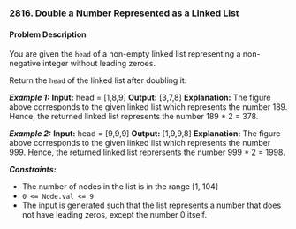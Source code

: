 ### 2816. Double a Number Represented as a Linked List

#### Problem Description

You are given the `head` of a non-empty linked list representing a non-negative integer without leading zeroes.

Return the `head` of the linked list after doubling it.

***Example 1:*** 
**Input:**  head = [1,8,9]
**Output:**  [3,7,8]
**Explanation:** The figure above corresponds to the given linked list which represents the number 189. Hence, the returned linked list represents the number 189 * 2 = 378.

***Example 2:*** 
**Input:**  head = [9,9,9]
**Output:**  [1,9,9,8]
**Explanation:** The figure above corresponds to the given linked list which represents the number 999. Hence, the returned linked list reprersents the number 999 * 2 = 1998. 
 
***Constraints:*** 
- The number of nodes in the list is in the range [1, 104]
- `0 <= Node.val <= 9`
- The input is generated such that the list represents a number that does not have leading zeros, except the number 0 itself.